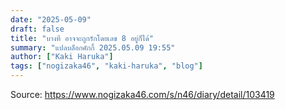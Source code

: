 ```yaml
---
date: "2025-05-09"
draft: false
title: "บางที อาจจะถูกรักโดยเลข 8 อยู่ก็ได้"
summary: "แปลบล็อกคักกี้ 2025.05.09 19:55"
author: ["Kaki Haruka"]
tags: ["nogizaka46", "kaki-haruka", "blog"]
---
```


Source: https://www.nogizaka46.com/s/n46/diary/detail/103419
